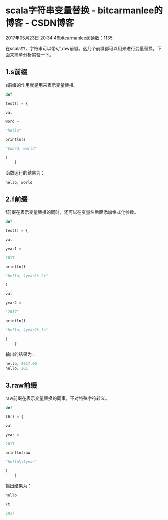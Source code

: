 
# scala字符串变量替换 - bitcarmanlee的博客 - CSDN博客


2017年05月23日 20:34:46[bitcarmanlee](https://me.csdn.net/bitcarmanlee)阅读数：1135


在scala中，字符串可以带s,f,raw前缀。这几个前缀都可以用来进行变量替换。下面来简单分析实验一下。
## 1.s前缀
s前缀的作用就是用来表示变量替换。
```python
def
```
```python
test() = {
```
```python
val
```
```python
word =
```
```python
"hello"
```
```python
println(s
```
```python
"$word, world"
```
```python
)
    }
```
函数运行的结果为：
```python
hello, world
```
## 2.f前缀
f前缀在表示变量替换的同时，还可以在变量名后面添加格式化参数。
```python
def
```
```python
test() = {
```
```python
val
```
```python
year1 =
```
```python
2017
```
```python
println(f
```
```python
"hello, $year1%.2f"
```
```python
)
```
```python
val
```
```python
year2 =
```
```python
"2017"
```
```python
println(f
```
```python
"hello, $year2%.3s"
```
```python
)
    }
```
输出的结果为：
```python
hello, 2017.00
hello, 201
```
## 3.raw前缀
raw前缀在表示变量替换的同事，不对特殊字符转义。
```python
def
```
```python
t6() = {
```
```python
val
```
```python
year =
```
```python
2017
```
```python
println(raw
```
```python
"hello\t$year"
```
```python
)
    }
```
输出结果为：
```python
hello
```
```python
\t
```
```python
2017
```

